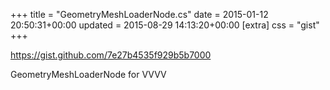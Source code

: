 +++
title = "GeometryMeshLoaderNode.cs"
date = 2015-01-12 20:50:31+00:00
updated = 2015-08-29 14:13:20+00:00
[extra]
css = "gist"
+++

<https://gist.github.com/7e27b4535f929b5b7000>

GeometryMeshLoaderNode for VVVV

